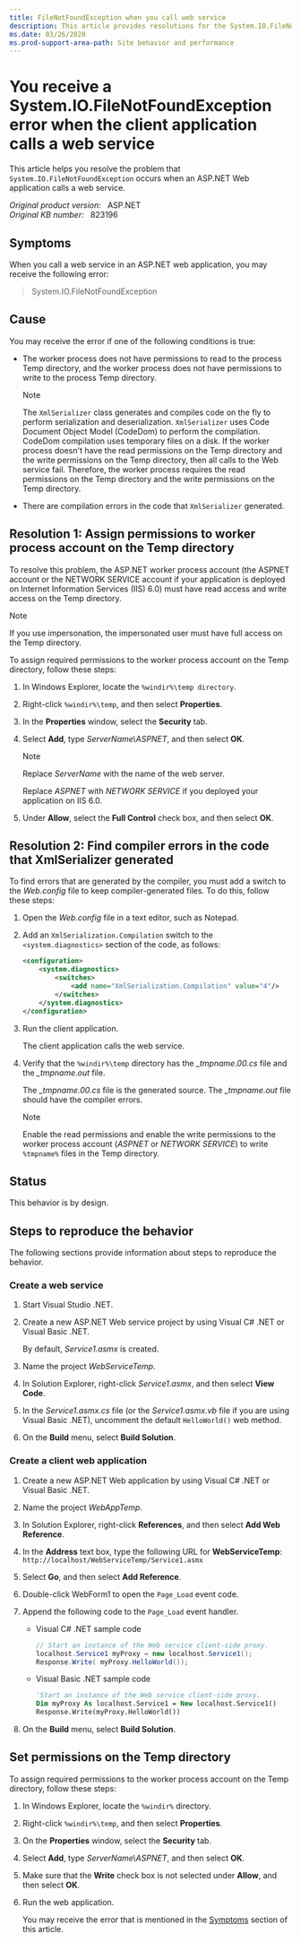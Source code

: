 ```yaml
---
title: FileNotFoundException when you call web service
description: This article provides resolutions for the System.IO.FileNotFoundException error that occurs when a Microsoft ASP.NET Web application calls a web service.
ms.date: 03/26/2020
ms.prod-support-area-path: Site behavior and performance
---
```

# You receive a System.IO.FileNotFoundException error when the client application calls a web service

This article helps you resolve the problem that `System.IO.FileNotFoundException` occurs when an ASP.NET Web application calls a web service.

_Original product version:_ &nbsp; ASP.NET  
_Original KB number:_ &nbsp; 823196

## Symptoms

When you call a web service in an ASP.NET web application, you may receive the following error:

> System.IO.FileNotFoundException

## Cause

You may receive the error if one of the following conditions is true:

- The worker process does not have permissions to read to the process Temp directory, and the worker process does not have permissions to write to the process Temp directory.

    > [!NOTE]
    > The `XmlSerializer` class generates and compiles code on the fly to perform serialization and deserialization. `XmlSerializer` uses Code Document Object Model (CodeDom) to perform the compilation. CodeDom compilation uses temporary files on a disk. If the worker process doesn't have the read permissions on the Temp directory and the write permissions on the Temp directory, then all calls to the Web service fail. Therefore, the worker process requires the read permissions on the Temp directory and the write permissions on the Temp directory.
- There are compilation errors in the code that `XmlSerializer` generated.

## Resolution 1: Assign permissions to worker process account on the Temp directory

To resolve this problem, the ASP.NET worker process account (the ASPNET account or the NETWORK SERVICE account if your application is deployed on Internet Information Services (IIS) 6.0) must have read access and write access on the Temp directory.

> [!NOTE]
> If you use impersonation, the impersonated user must have full access on the Temp directory.

To assign required permissions to the worker process account on the Temp directory, follow these steps:

1. In Windows Explorer, locate the `%windir%\temp directory`.
2. Right-click `%windir%\temp`, and then select **Properties**.
3. In the **Properties** window, select the **Security** tab.
4. Select **Add**, type *ServerName\ASPNET*, and then select **OK**.

    > [!NOTE]
    > Replace *ServerName* with the name of the web server.

    Replace *ASPNET* with *NETWORK SERVICE* if you deployed your application on IIS 6.0.
5. Under **Allow**, select the **Full Control** check box, and then select **OK**.

## Resolution 2: Find compiler errors in the code that XmlSerializer generated

To find errors that are generated by the compiler, you must add a switch to the *Web.config* file to keep compiler-generated files. To do this, follow these steps:

1. Open the *Web.config* file in a text editor, such as Notepad.
2. Add an `XmlSerialization.Compilation` switch to the `<system.diagnostics>` section of the code, as follows:

    ```xml
    <configuration>
        <system.diagnostics>
            <switches>
                <add name="XmlSerialization.Compilation" value="4"/>
            </switches>
        </system.diagnostics>
    </configuration>
    ```

3. Run the client application.

    The client application calls the web service.
4. Verify that the `%windir%\temp` directory has the *_tmpname.00.cs* file and the *_tmpname.out* file.

    The *_tmpname.00.cs* file is the generated source. The *_tmpname.out* file should have the compiler errors.

    > [!NOTE]
    > Enable the read permissions and enable the write permissions to the worker process account (*ASPNET* or *NETWORK SERVICE*) to write `%tmpname%` files in the Temp directory.

## Status

This behavior is by design.

## Steps to reproduce the behavior

The following sections provide information about steps to reproduce the behavior.

### Create a web service

1. Start Visual Studio .NET.
2. Create a new ASP.NET Web service project by using Visual C# .NET or Visual Basic .NET.

    By default, *Service1.asmx* is created.
3. Name the project *WebServiceTemp*.
4. In Solution Explorer, right-click *Service1.asmx*, and then select **View Code**.
5. In the *Service1.asmx.cs* file (or the *Service1.asmx.vb* file if you are using Visual Basic .NET), uncomment the default `HelloWorld()` web method.
6. On the **Build** menu, select **Build Solution**.

### Create a client web application

1. Create a new ASP.NET Web application by using Visual C# .NET or Visual Basic .NET.
2. Name the project *WebAppTemp*.
3. In Solution Explorer, right-click **References**, and then select **Add Web Reference**.
4. In the **Address** text box, type the following URL for **WebServiceTemp**:  
    `http://localhost/WebServiceTemp/Service1.asmx`
5. Select **Go**, and then select **Add Reference**.
6. Double-click WebForm1 to open the `Page_Load` event code.
7. Append the following code to the `Page_Load` event handler.

    - Visual C# .NET sample code

        ```csharp
        // Start an instance of the Web service client-side proxy.
        localhost.Service1 myProxy = new localhost.Service1();
        Response.Write( myProxy.HelloWorld());
        ```

    - Visual Basic .NET sample code

        ```vb
        'Start an instance of the Web service client-side proxy.
        Dim myProxy As localhost.Service1 = New localhost.Service1()
        Response.Write(myProxy.HelloWorld())
        ```

8. On the **Build** menu, select **Build Solution**.

## Set permissions on the Temp directory

To assign required permissions to the worker process account on the Temp directory, follow these steps:

1. In Windows Explorer, locate the `%windir%` directory.
2. Right-click `%windir%\temp`, and then select **Properties**.
3. On the **Properties** window, select the **Security** tab.
4. Select **Add**, type *ServerName\ASPNET*, and then select **OK**.
5. Make sure that the **Write** check box is not selected under **Allow**, and then select **OK**.
6. Run the web application.

    You may receive the error that is mentioned in the [Symptoms](#symptoms) section of this article.
